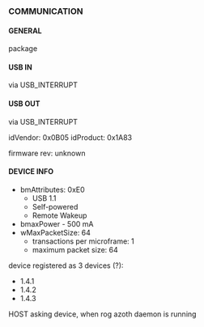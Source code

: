 ### COMMUNICATION

#### GENERAL
package

#### USB IN
via USB_INTERRUPT

#### USB OUT
via USB_INTERRUPT

idVendor: 0x0B05
idProduct: 0x1A83

firmware rev: unknown

#### DEVICE INFO
- bmAttributes: 0xE0
  - USB 1.1
  - Self-powered
  - Remote Wakeup 
- bmaxPower - 500 mA 
- wMaxPacketSize: 64 
  - transactions per microframe: 1  
  - maximum packet size: 64


device registered as 3 devices (?):
- 1.4.1
- 1.4.2
- 1.4.3

HOST asking device, when rog azoth daemon is running

